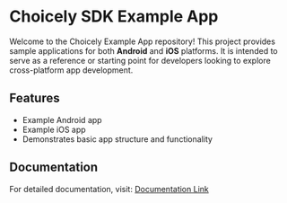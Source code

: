 # Choicely SDK Example App

Welcome to the Choicely Example App repository! This project provides sample applications for both **Android** and **iOS** platforms. It is intended to serve as a reference or starting point for developers looking to explore cross-platform app development.

## Features

- Example Android app
- Example iOS app
- Demonstrates basic app structure and functionality

## Documentation

For detailed documentation, visit: [Documentation Link](https://studio.choicely.com/docs/sdk)
